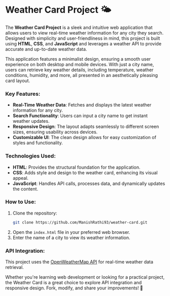 # Weather Card Project 🌤️  

The **Weather Card Project** is a sleek and intuitive web application that allows users to view real-time weather information for any city they search. Designed with simplicity and user-friendliness in mind, this project is built using **HTML**, **CSS**, and **JavaScript** and leverages a weather API to provide accurate and up-to-date weather data.  

This application features a minimalist design, ensuring a smooth user experience on both desktop and mobile devices. With just a city name, users can retrieve key weather details, including temperature, weather conditions, humidity, and more, all presented in an aesthetically pleasing card layout.  

### Key Features:  
- **Real-Time Weather Data**: Fetches and displays the latest weather information for any city.  
- **Search Functionality**: Users can input a city name to get instant weather updates.  
- **Responsive Design**: The layout adapts seamlessly to different screen sizes, ensuring usability across devices.  
- **Customizable UI**: The clean design allows for easy customization of styles and functionality.  

### Technologies Used:  
- **HTML**: Provides the structural foundation for the application.  
- **CSS**: Adds style and design to the weather card, enhancing its visual appeal.  
- **JavaScript**: Handles API calls, processes data, and dynamically updates the content.  

### How to Use:  
1. Clone the repository:  
   ```bash  
   git clone https://github.com/ManishRathi93/weather-card.git  
   ```  
2. Open the `index.html` file in your preferred web browser.  
3. Enter the name of a city to view its weather information.  

### API Integration:  
This project uses the [OpenWeatherMap API](https://openweathermap.org/api) for real-time weather data retrieval.  

Whether you're learning web development or looking for a practical project, the Weather Card is a great choice to explore API integration and responsive design. Fork, modify, and share your improvements! 🌟  
